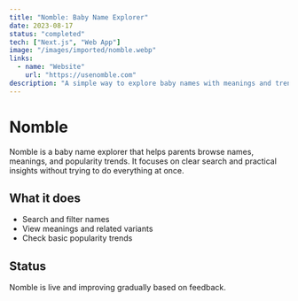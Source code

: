 ```yaml
---
title: "Nomble: Baby Name Explorer"
date: 2023-08-17
status: "completed"
tech: ["Next.js", "Web App"]
image: "/images/imported/nomble.webp"
links:
  - name: "Website"
    url: "https://usenomble.com"
description: "A simple way to explore baby names with meanings and trends."
---
```


# Nomble

Nomble is a baby name explorer that helps parents browse names, meanings, and popularity trends. It focuses on clear search and practical insights without trying to do everything at once.

## What it does
- Search and filter names
- View meanings and related variants
- Check basic popularity trends

## Status
Nomble is live and improving gradually based on feedback.

